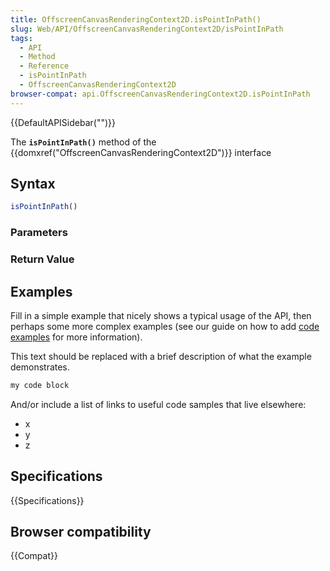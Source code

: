 ```yaml
---
title: OffscreenCanvasRenderingContext2D.isPointInPath()
slug: Web/API/OffscreenCanvasRenderingContext2D/isPointInPath
tags:
  - API
  - Method
  - Reference
  - isPointInPath
  - OffscreenCanvasRenderingContext2D
browser-compat: api.OffscreenCanvasRenderingContext2D.isPointInPath
---
```

{{DefaultAPISidebar("")}}

The **`isPointInPath()`** method of the {{domxref("OffscreenCanvasRenderingContext2D")}} interface 

## Syntax

```js
isPointInPath()
```

### Parameters



### Return Value



## Examples

Fill in a simple example that nicely shows a typical usage of the API, then perhaps some more complex examples (see our guide on how to add [code examples](/en-US/docs/MDN/Contribute/Structures/Code_examples) for more information).

This text should be replaced with a brief description of what the example demonstrates.

```js
my code block
```

And/or include a list of links to useful code samples that live elsewhere:

*   x
*   y
*   z

## Specifications

{{Specifications}}

## Browser compatibility

{{Compat}}

